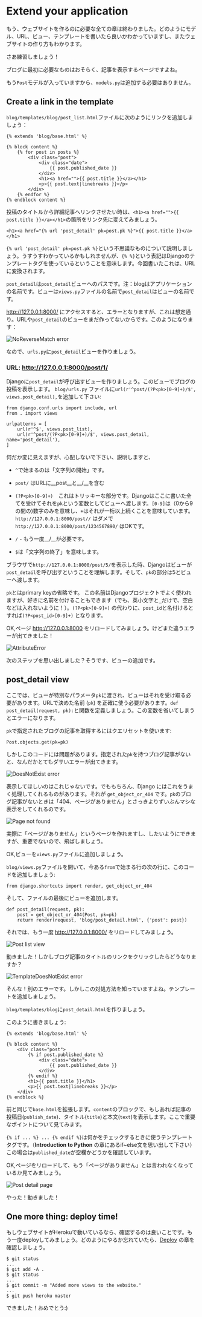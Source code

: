  # Extend your application

もう、ウェブサイトを作るのに必要な全ての章は終わりました。どのようにモデル、URL、ビュー、テンプレートを書いたら良いかわかっていますし、またウェブサイトの作り方もわかります。

さあ練習しましょう！

ブログに最初に必要なものはおそらく、記事を表示するページですよね。

もう`Post`モデルが入っていますから、`models.py`は追加する必要はありません。

## Create a link in the template

`blog/templates/blog/post_list.html`ファイルに次のようにリンクを追加しましょう：

    {% extends 'blog/base.html' %}

    {% block content %}
        {% for post in posts %}
            <div class="post">
                <div class="date">
                    {{ post.published_date }}
                </div>
                <h1><a href="">{{ post.title }}</a></h1>
                <p>{{ post.text|linebreaks }}</p>
            </div>
        {% endfor %}
    {% endblock content %}

投稿のタイトルから詳細記事へリンクさせたい時は、`<h1><a href="">{{ post.title }}</a></h1>`の箇所をリンク先に変えてみましょう。

    <h1><a href="{% url 'post_detail' pk=post.pk %}">{{ post.title }}</a></h1>

`{% url 'post_detail' pk=post.pk %}`という不思議なものについて説明しましょう。うすうすわかっているかもしれませんが、`{% %}`という表記はDjangoのテンプレートタグを使っているということを意味します。今回書いたこれは、URLに変換されます。

`post_detail`は`post_detail`ビューへのパスです。注：blogはアプリケーションの名前です。ビューは`views.py`ファイルの名前で`post_detail`はビューの名前です。

http://127.0.0.1:8000/ にアクセスすると、エラーとなりますが、これは想定通り。URLや`post_detail`のビューをまだ作ってないからです。このようになります：

![NoReverseMatch error](images/no_reverse_match2.png)

なので、`urls.py`に`post_detail`ビューを作りましょう。

### URL: http://127.0.0.1:8000/post/1/

Djangoに`post_detail`が呼び出すビューを作りましょう。このビューでブログの投稿を表示します。 `blog/urls.py` ファイルに`url(r'^post/(?P<pk>[0-9]+)/$', views.post_detail),`を追加して下さい:

    from django.conf.urls import include, url
    from . import views

    urlpatterns = [
        url(r'^$', views.post_list),
        url(r'^post/(?P<pk>[0-9]+)/$', views.post_detail, name='post_detail'),
    ]

何だか変に見えますが、心配しないで下さい、説明しますと、

- `^`で始まるのは「文字列の開始」です。

- `post/` はURLに__post__と__/__を含む

- `(?P<pk>[0-9]+)`　これはトリッキーな部分です。Djangoはここに書いた全てを受けてそれを`pk`という変数としてビューへ渡します。`[0-9]`は（0から9の間の)数字のみを意味し、`+`はそれが一桁以上続くことを意味しています。`http://127.0.0.1:8000/post//` はダメで`http://127.0.0.1:8000/post/1234567890/` はOKです。

- `/` - もう一度__/__が必要です。

- `$`は「文字列の終了」を意味します。

ブラウザで`http://127.0.0.1:8000/post/5/`を表示した時、Djangoはビューが`post_detail`を呼び出すということを理解します。そして、`pk`の部分は5とビューへ渡します。

`pk`とはprimary keyの省略です。
この名前はDjangoプロジェクトでよく使われますが、好きに名前を付けることもできます（でも、英小文字と`_`だけで、空白などは入れないように！）。`(?P<pk>[0-9]+)` の代わりに、`post_id`と名付けるとすれば`(?P<post_id>[0-9]+)` となります。

OK,ページ http://127.0.0.1:8000 をリロードしてみましょう。けどまた違うエラーが出てきました！

![AttributeError](images/attribute_error2.png)

次のステップを思い出しました？そうです、ビューの追加です。

## post_detail view

ここでは、ビューが特別なパラメータ`pk`に渡され、ビューはそれを受け取る必要があります。URLで決めた名前 (`pk`) を正確に使う必要があります。`def post_detail(request, pk):`と関数を定義しましょう。この変数を省いてしまうとエラーになります。

`pk`で指定されたブログの記事を取得するにはクエリセットを使います:

    Post.objects.get(pk=pk)

しかしこのコードには問題があります。指定された`pk`を持つブログ記事がないと、なんだかとてもダサいエラーが出てきます。

![DoesNotExist error](images/does_not_exist2.png)

表示してほしいのはこれじゃないです。でももちろん、Django にはこれをうまく処理してくれるものがあります。それが `get_object_or_404` です。`pk`のブログ記事がないときは「404、ページがありません」とさっきよりずいぶんマシな表示をしてくれるのです。

![Page not found](images/404_2.png)

実際に「ページがありません」というページを作れますし、したいようにできますが、重要でないので、飛ばしましょう。

OK,ビューを`views.py`ファイルに追加しましょう。

`blog/views.py`ファイルを開いて、今ある`from`で始まる行の次の行に、このコードを追加しましょう:

    from django.shortcuts import render, get_object_or_404

そして、ファイルの最後にビューを追加します。

    def post_detail(request, pk):
        post = get_object_or_404(Post, pk=pk)
        return render(request, 'blog/post_detail.html', {'post': post})

それでは、もう一度 http://127.0.0.1:8000/ をリロードしてみましょう。

![Post list view](images/post_list2.png)

動きました！しかしブログ記事のタイトルのリンクをクリックしたらどうなりますか？

![TemplateDoesNotExist error](images/template_does_not_exist2.png)

そんな！別のエラーです。しかしこの対処方法を知っていますよね。テンプレートを追加しましょう。

`blog/templates/blog`に`post_detail.html`を作りましょう。

このように書きましょう:

    {% extends 'blog/base.html' %}

    {% block content %}
        <div class="post">
            {% if post.published_date %}
                <div class="date">
                    {{ post.published_date }}
                </div>
            {% endif %}
            <h1>{{ post.title }}</h1>
            <p>{{ post.text|linebreaks }}</p>
        </div>
    {% endblock %}

前と同じで`base.html`を拡張します。`content`のブロックで、もしあれば記事の投稿日(`publish_date`)、タイトル(`title`)と本文(`text`)を表示します。ここで重要なポイントについて見てみます。

`{% if ... %} ... {% endif %}`は何かをチェックするときに使うテンプレートタグです。（__Introduction to Python__ の章にあるif~else文を思い出して下さい）この場合は`published_date`が空欄かどうかを確認しています。

OK,ページをリロードして、もう「ページがありません」とは言われなくなっているか見てみましょう。

![Post detail page](images/post_detail2.png)

やった！動きました！

## One more thing: deploy time!

もしウェブサイトがHerokuで動いているなら、確認するのは良いことです。もう一度deployしてみましょう。どのようにやるか忘れていたら、[Deploy](../deploy/README.md) の章を確認しましょう。

    $ git status
    ...
    $ git add -A .
    $ git status
    ...
    $ git commit -m "Added more views to the website."
    ...
    $ git push heroku master

できました！おめでとう:)
